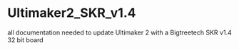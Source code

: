 # Ultimaker2_SKR_v1.4
all documentation needed to update Ultimaker 2 with a Bigtreetech SKR v1.4 32 bit board 
